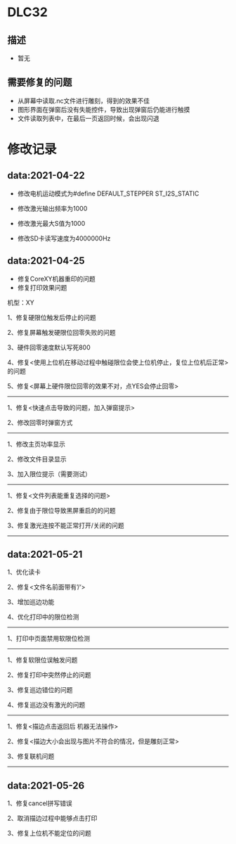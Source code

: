 # DLC32

## 描述

- 暂无

## 需要修复的问题

- 从屏幕中读取.nc文件进行雕刻，得到的效果不佳
- 图形界面在弹窗后没有失能控件，导致出现弹窗后仍能进行触摸
- 文件读取列表中，在最后一页返回时候，会出现闪退

## 

# 修改记录

## data:2021-04-22

- 修改电机运动模式为\#define DEFAULT_STEPPER ST_I2S_STATIC

- 修改激光输出频率为1000
- 修改激光最大S值为1000
- 修改SD卡读写速度为4000000Hz



## data:2021-04-25

- 修复CoreXY机器重印的问题
- 修复打印效果问题

机型：XY

1、修复硬限位触发后停止的问题

2、修复屏幕触发硬限位回零失败的问题

3、硬件回零速度默认写死800

4、修复<使用上位机在移动过程中触碰限位会使上位机停止，复位上位机后正常>的问题

5、修复<屏幕上硬件限位回零的效果不对，点YES会停止回零>

------------------------------------------------------------------------------------------------------------------

1、修复<快速点击导致的问题，加入弹窗提示>

2、修改回零时弹窗方式

---------------------------

1、修改主页功率显示

2、修改文件目录显示

3、加入限位提示（需要测试）

------------------

1、修复<文件列表能重复选择的问题>

2、修复由于限位导致黑屏重启的的问题

3、修复激光连按不能正常打开/关闭的问题

-------

## data:2021-05-21

1、优化读卡

2、修复<文件名前面带有’/‘>

3、增加巡边功能

4、优化打印中的限位检测

-----

1、打印中页面禁用软限位检测

----

1、修复软限位误触发问题

2、修复打印中突然停止的问题

3、修复巡边错位的问题

4、修复巡边没有激光的问题

----

1、修复<描边点击返回后  机器无法操作>

2、修复<描边大小会出现与图片不符合的情况，但是雕刻正常>

3、修复联机问题



-------

## data:2021-05-26

1、修复cancel拼写错误

2、取消描边过程中能够点击打印

3、修复上位机不能定位的问题

